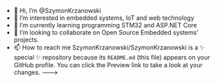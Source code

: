- 👋 Hi, I’m @SzymonKrzanowski
- 👀 I’m interested in embedded systems, IoT and web technology
- 🌱 I’m currently learning programming STM32 and ASP.NET Core
- 💞️ I’m looking to collaborate on Open Source Embedded systems' projects.
- 📫 How to reach me 
SzymonKrzanowski/SzymonKrzanowski is a ✨ special ✨ repository because its `README.md` (this file) appears on your GitHub profile.
You can click the Preview link to take a look at your changes.
--->
